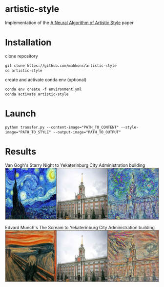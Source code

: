 # artistic-style
Implementation of the [A Neural Algorithm of Artistic Style](https://arxiv.org/abs/1508.06576) paper

# Installation

clone repository  

    git clone https://github.com/mahkons/artistic-style
    cd artistic-style
create and activate conda env (optional)  

    conda env create -f environment.yml
    conda activate artistic-style

# Launch
    python transfer.py --content-image="PATH_TO_CONTENT" --style-image="PATH_TO_STYLE" --output-image="PATH_TO_OUTPUT"

# Results
Van Gogh's Starry Night to Yekaterinburg City Administration building  
![night_to_ekb](generated/night_ekb_1.jpg?raw=true)  

Edvard Munch's The Scream to Yekaterinburg City Administration building  
![scream_to_ekb](generated/scream_ekb_1.jpg?raw=true)  
